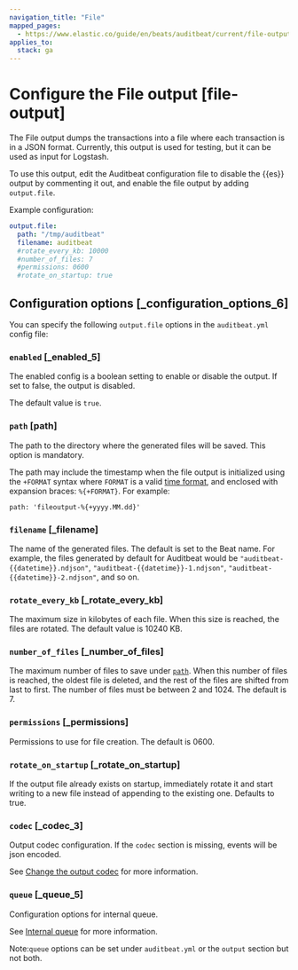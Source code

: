 ```yaml
---
navigation_title: "File"
mapped_pages:
  - https://www.elastic.co/guide/en/beats/auditbeat/current/file-output.html
applies_to:
  stack: ga
---
```


# Configure the File output [file-output]


The File output dumps the transactions into a file where each transaction is in a JSON format. Currently, this output is used for testing, but it can be used as input for Logstash.

To use this output, edit the Auditbeat configuration file to disable the {{es}} output by commenting it out, and enable the file output by adding `output.file`.

Example configuration:

```yaml
output.file:
  path: "/tmp/auditbeat"
  filename: auditbeat
  #rotate_every_kb: 10000
  #number_of_files: 7
  #permissions: 0600
  #rotate_on_startup: true
```

## Configuration options [_configuration_options_6]

You can specify the following `output.file` options in the `auditbeat.yml` config file:

### `enabled` [_enabled_5]

The enabled config is a boolean setting to enable or disable the output. If set to false, the output is disabled.

The default value is `true`.


### `path` [path]

The path to the directory where the generated files will be saved. This option is mandatory.

The path may include the timestamp when the file output is initialized using the `+FORMAT` syntax where `FORMAT` is a valid [time format](https://github.com/elastic/beats/blob/main/libbeat/common/dtfmt/doc.go), and enclosed with expansion braces: `%{+FORMAT}`. For example:

```
path: 'fileoutput-%{+yyyy.MM.dd}'
```


### `filename` [_filename]

The name of the generated files. The default is set to the Beat name. For example, the files generated by default for Auditbeat would be `"auditbeat-{{datetime}}.ndjson"`, `"auditbeat-{{datetime}}-1.ndjson"`, `"auditbeat-{{datetime}}-2.ndjson"`, and so on.


### `rotate_every_kb` [_rotate_every_kb]

The maximum size in kilobytes of each file. When this size is reached, the files are rotated. The default value is 10240 KB.


### `number_of_files` [_number_of_files]

The maximum number of files to save under [`path`](#path). When this number of files is reached, the oldest file is deleted, and the rest of the files are shifted from last to first. The number of files must be between 2 and 1024. The default is 7.


### `permissions` [_permissions]

Permissions to use for file creation. The default is 0600.


### `rotate_on_startup` [_rotate_on_startup]

If the output file already exists on startup, immediately rotate it and start writing to a new file instead of appending to the existing one. Defaults to true.


### `codec` [_codec_3]

Output codec configuration. If the `codec` section is missing, events will be json encoded.

See [Change the output codec](/reference/auditbeat/configuration-output-codec.md) for more information.


### `queue` [_queue_5]

Configuration options for internal queue.

See [Internal queue](/reference/auditbeat/configuring-internal-queue.md) for more information.

Note:`queue` options can be set under `auditbeat.yml` or the `output` section but not both.



